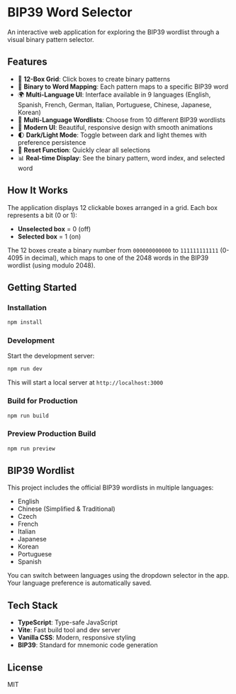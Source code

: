 # BIP39 Word Selector

An interactive web application for exploring the BIP39 wordlist through a visual binary pattern selector.

## Features

- 🎯 **12-Box Grid**: Click boxes to create binary patterns
- 🔢 **Binary to Word Mapping**: Each pattern maps to a specific BIP39 word
- 🌍 **Multi-Language UI**: Interface available in 9 languages (English, Spanish, French, German, Italian, Portuguese, Chinese, Japanese, Korean)
- 📝 **Multi-Language Wordlists**: Choose from 10 different BIP39 wordlists
- 🎨 **Modern UI**: Beautiful, responsive design with smooth animations
- 🌓 **Dark/Light Mode**: Toggle between dark and light themes with preference persistence
- 🔄 **Reset Function**: Quickly clear all selections
- 📊 **Real-time Display**: See the binary pattern, word index, and selected word

## How It Works

The application displays 12 clickable boxes arranged in a grid. Each box represents a bit (0 or 1):
- **Unselected box** = 0 (off)
- **Selected box** = 1 (on)

The 12 boxes create a binary number from `000000000000` to `111111111111` (0-4095 in decimal), which maps to one of the 2048 words in the BIP39 wordlist (using modulo 2048).

## Getting Started

### Installation

```bash
npm install
```

### Development

Start the development server:

```bash
npm run dev
```

This will start a local server at `http://localhost:3000`

### Build for Production

```bash
npm run build
```

### Preview Production Build

```bash
npm run preview
```

## BIP39 Wordlist

This project includes the official BIP39 wordlists in multiple languages:

- English
- Chinese (Simplified & Traditional)
- Czech
- French
- Italian
- Japanese
- Korean
- Portuguese
- Spanish

You can switch between languages using the dropdown selector in the app. Your language preference is automatically saved.

## Tech Stack

- **TypeScript**: Type-safe JavaScript
- **Vite**: Fast build tool and dev server
- **Vanilla CSS**: Modern, responsive styling
- **BIP39**: Standard for mnemonic code generation

## License

MIT
